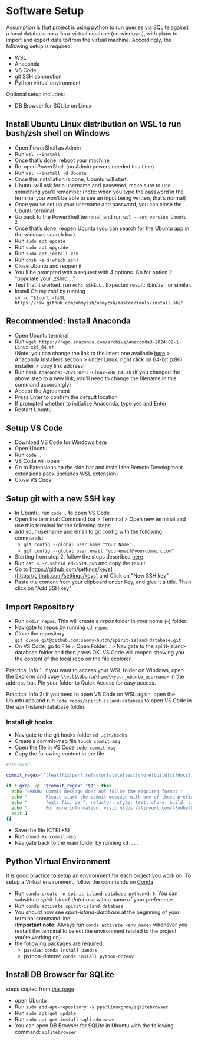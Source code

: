 # Software Setup

Assumption is that project is using python to run queries via SQLite against a local database on a linux virtual machine (on windows), with plans to import and export data to/from the virtual machine. Accordingly, the following setup is required:
- WSL
- Anaconda
- VS Code
- git SSH connection
- Python virtual environment

Optional setup includes:
- DB Browser for SQLite on Linux


## Install Ubuntu Linux distribution on WSL to run bash/zsh shell on Windows

- Open PowerShell as Admin
- Run ```wsl --install```
- Once that’s done, reboot your machine
- Re-open PowerShell (no Admin powers needed this time)
- Run ```wsl --install -d Ubuntu```
- Once the installation is done, Ubuntu will start.
- Ubuntu will ask for a username and password, make sure to use something you’ll remember (note: when you type the password in the terminal you won’t be able to see an input being written, that’s normal)
- Once you’ve set up your username and password, you can close the Ubuntu terminal
- Go back to the PowerShell terminal, and run ```wsl --set-version Ubuntu 2```
- Once that’s done, reopen Ubuntu (you can search for the Ubuntu app in the windows search bar)
- Run ```sudo apt update```
- Run ```sudo apt upgrade```
- Run ```sudo apt install zsh```
- Run ```chsh -s $(which zsh)```
- Close Ubuntu and reopen it
- You'll be prompted with a request with 4 options. Go for option 2 "populate your .zshrc ..."
- Test that it worked: run ```echo $SHELL``` . Expected result: /bin/zsh or similar.
- Install Oh my zsh! by running  
  ```sh -c "$(curl -fsSL https://raw.github.com/ohmyzsh/ohmyzsh/master/tools/install.sh)"```

## Recommended: Install Anaconda
- Open Ubuntu terminal
- Run ```wget https://repo.anaconda.com/archive/Anaconda3-2024.02-1-Linux-x86_64.sh```  
  (Note: you can change the link to the latest one available [here](https://www.anaconda.com/products/distribution) > Anaconda Installers section > under Linux, right click on 64-bit (x86) installer > copy link address)
- Run ```bash Anaconda3-2024.02-1-Linux-x86_64.sh``` (if you changed the above step to a new link, you'll need to change the filename in this command accordingly)
- Accept the Agreement
- Press Enter to confirm the default location
- If prompted whether to initialize Anaconda, type yes and Enter
- Restart Ubuntu

## Setup VS Code

- Download VS Code for Windows [here](https://code.visualstudio.com/download)
- Open Ubuntu
- Run ```code .```
- VS Code will open
- Go to Extensions on the side bar and install the Remote Development extensions pack (includes WSL extension)
- Close VS Code

## Setup git with a new SSH key

- In Ubuntu, run ```code .``` to open VS Code
- Open the terminal: Command bar > Terminal > Open new terminal and use this terminal for the following steps
- add your username and email to git config with the following commands:
  - ```git config --global user.name "Your Name"```
  - ```git config --global user.email "youremail@yourdomain.com"```
- Starting from step 2, follow the steps described [here](https://docs.github.com/en/authentication/connecting-to-github-with-ssh/generating-a-new-ssh-key-and-adding-it-to-the-ssh-agent#generating-a-new-ssh-key)
- Run ```cat < ~/.ssh/id_ed25519.pub``` and copy the result
- Go to [https://github.com/settings/keys](https://github.com/settings/keys) and Click on "New SSH key"
- Paste the content from your clipboard under Key, and give it a title. Then click on "Add SSH key"

## Import Repository

- Run ```mkdir repos```. This will create a *repos* folder in your home (```~```) folder.
- Navigate to repos by running ```cd repos```
- Clone the repository  
  ```git clone git@github.com:sammy-hutch/spirit-island-database.git```
- On VS Code, go to File > Open Folder... > Navigate to the spirit-island-database folder and then press OK. VS Code will reopen showing you the content of the local repo on the file explorer.

Practical Info 1: if you want to access your WSL folder on Windows, open the Explorer and copy ```\\wsl$\Ubuntu\home\<your_ubuntu_username>``` in the address bar.
Pin your folder to Quick Access for easy access.

Practical Info 2: if you need to open VS Code on WSL again, open the Ubuntu app and run ```code repos/spirit-island-database``` to open VS Code in the spirit-island-database folder.

### Install git hooks

- Navigate to the git hooks folder ```cd .git/hooks```
- Create a commit-msg file ```touch commit-msg```
- Open the file in VS Code ```code commit-msg```
- Copy the following content in the file
  
```bash
#!/bin/sh

commit_regex='^(feat|fix|perf|refactor|style|test|chore|build|ci|docs): .+'

if ! grep -qE "$commit_regex" "$1"; then
  echo "ERROR: Commit message does not follow the required format!"
  echo "       Please start the commit message with one of these prefixes:"
  echo "       feat: fix: perf: refactor: style: test: chore: build: ci: docs:"
  echo "       For more information, visit https://tinyurl.com/43udhy4k"
  exit 1
fi

```

- Save the file (CTRL+S)
- Run ```chmod +x commit-msg```
- Navigate back to the main folder by running ```cd ...```

## Python Virtual Environment

It is good practice to setup an environment for each project you work on.
To setup a Virtual environment, follow the commands on [Conda](https://docs.conda.io/en/latest/)

- Run ```conda create -n spirit-island-database python=3.8```. You can substitute *spirit-island-database* with a name of your preference.
- Run ```conda activate spirit-island-database```
- You should now see *spirit-island-database* at the beginning of your terminal command line.  
  (**Important note:** Always run ```conda activate <env_name>``` whenever you restart the terminal to select the environment related to the project you're working on).
- the following packages are required:
  - pandas: ```conda install pandas```
  - python-dotenv: ```conda install python-dotenv```

## Install DB Browser for SQLite

steps copied from [this page](https://sqlitebrowser.org/dl/)
- open Ubuntu
- Run ```sudo add-apt-repository -y ppa:linuxgndu/sqlitebrowser```
- Run ```sudo apt-get update```
- Run ```sudo apt-get install sqlitebrowser```
- You can open DB Browser for SQLite in Ubuntu with the following command: ```sqlitebrowser```

